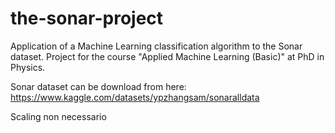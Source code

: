 # the-sonar-project

Application of a Machine Learning classification algorithm to the Sonar dataset. Project for the course "Applied Machine Learning (Basic)" at PhD in Physics.

Sonar dataset can be download from here: https://www.kaggle.com/datasets/ypzhangsam/sonaralldata

Scaling non necessario